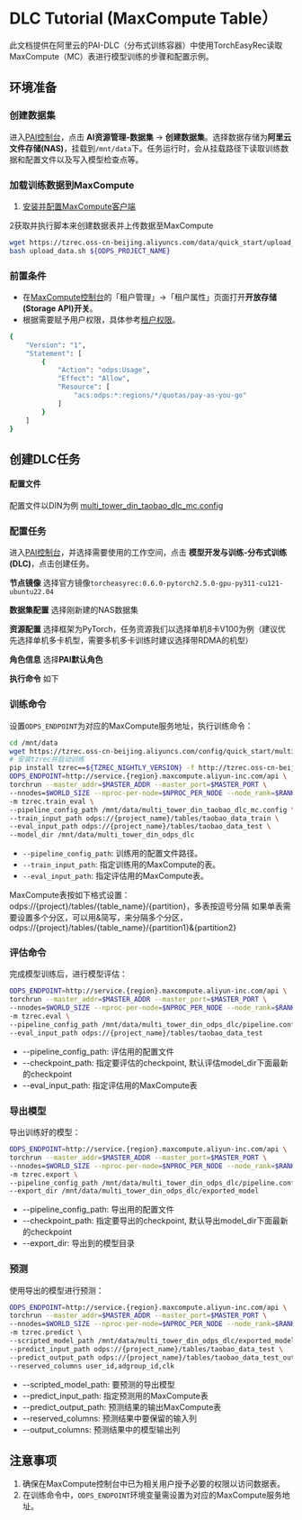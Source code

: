# DLC Tutorial (MaxCompute Table）

此文档提供在阿里云的PAI-DLC（分布式训练容器）中使用TorchEasyRec读取MaxCompute（MC）表进行模型训练的步骤和配置示例。

## 环境准备

### 创建数据集

进入[PAI控制台](https://pai.console.aliyun.com/)，点击 **AI资源管理-数据集** -> **创建数据集**。选择数据存储为**阿里云文件存储(NAS)**，挂载到`/mnt/data`下。任务运行时，会从挂载路径下读取训练数据和配置文件以及写入模型检查点等。

### 加载训练数据到MaxCompute

1. [安装并配置MaxCompute客户端](https://help.aliyun.com/zh/maxcompute/user-guide/maxcompute-client?spm=a2c4g.11186623.0.0.7e4e4be52z9TXQ#section-vd2-4me-7uu)

2获取并执行脚本来创建数据表并上传数据至MaxCompute

```bash
wget https://tzrec.oss-cn-beijing.aliyuncs.com/data/quick_start/upload_data.sh
bash upload_data.sh ${ODPS_PROJECT_NAME}
```

### 前置条件

- 在[MaxCompute控制台](https://maxcompute.console.aliyun.com/)的「租户管理」->「租户属性」页面打开**开放存储(Storage API)开关**。
- 根据需要赋予用户权限，具体参考[租户权限](https://help.aliyun.com/zh/maxcompute/user-guide/perform-access-control-based-on-tenant-level-roles#section-mt7-tmu-f49)。

```bash
{
    "Version": "1",
    "Statement": [
        {
            "Action": "odps:Usage",
            "Effect": "Allow",
            "Resource": [
                "acs:odps:*:regions/*/quotas/pay-as-you-go"
            ]
        }
    ]
}
```

## 创建DLC任务

#### 配置文件

配置文件以DIN为例 [multi_tower_din_taobao_dlc_mc.config](https://tzrec.oss-cn-beijing.aliyuncs.com/config/quick_start/multi_tower_din_taobao_dlc_mc.config)

### 配置任务

进入[PAI控制台](https://pai.console.aliyun.com)，并选择需要使用的工作空间，点击 **模型开发与训练-分布式训练(DLC)**，点击创建任务。

**节点镜像** 选择官方镜像`torcheasyrec:0.6.0-pytorch2.5.0-gpu-py311-cu121-ubuntu22.04`

**数据集配置** 选择刚新建的NAS数据集

**资源配置** 选择框架为PyTorch，任务资源我们以选择单机8卡V100为例（建议优先选择单机多卡机型，需要多机多卡训练时建议选择带RDMA的机型）

**角色信息** 选择**PAI默认角色**

**执行命令** 如下

### 训练命令

设置`ODPS_ENDPOINT`为对应的MaxCompute服务地址，执行训练命令：

```bash
cd /mnt/data
wget https://tzrec.oss-cn-beijing.aliyuncs.com/config/quick_start/multi_tower_din_taobao_dlc_mc.config
# 安装tzrec并启动训练
pip install tzrec==${TZREC_NIGHTLY_VERSION} -f http://tzrec.oss-cn-beijing.aliyuncs.com/release/nightly/repo.html --trusted-host tzrec.oss-cn-beijing.aliyuncs.com
ODPS_ENDPOINT=http://service.{region}.maxcompute.aliyun-inc.com/api \
torchrun --master_addr=$MASTER_ADDR --master_port=$MASTER_PORT \
--nnodes=$WORLD_SIZE --nproc-per-node=$NPROC_PER_NODE --node_rank=$RANK \
-m tzrec.train_eval \
--pipeline_config_path /mnt/data/multi_tower_din_taobao_dlc_mc.config \
--train_input_path odps://{project_name}/tables/taobao_data_train \
--eval_input_path odps://{project_name}/tables/taobao_data_test \
--model_dir /mnt/data/multi_tower_din_odps_dlc
```

- `--pipeline_config_path`: 训练用的配置文件路径。
- `--train_input_path`: 指定训练用的MaxCompute的表。
- `--eval_input_path`: 指定评估用的MaxCompute表。

MaxCompute表按如下格式设置：
odps://{project}/tables/{table_name}/{partition}，多表按逗号分隔
如果单表需要设置多个分区，可以用&简写，来分隔多个分区，odps://{project}/tables/{table_name}/{partition1}&{partition2}

### 评估命令

完成模型训练后，进行模型评估：

```bash
ODPS_ENDPOINT=http://service.{region}.maxcompute.aliyun-inc.com/api \
torchrun --master_addr=$MASTER_ADDR --master_port=$MASTER_PORT \
--nnodes=$WORLD_SIZE --nproc-per-node=$NPROC_PER_NODE --node_rank=$RANK \
-m tzrec.eval \
--pipeline_config_path /mnt/data/multi_tower_din_odps_dlc/pipeline.config \
--eval_input_path odps://{project_name}/tables/taobao_data_test
```

- --pipeline_config_path: 评估用的配置文件
- --checkpoint_path: 指定要评估的checkpoint, 默认评估model_dir下面最新的checkpoint
- --eval_input_path: 指定评估用的MaxCompute表

### 导出模型

导出训练好的模型：

```bash
ODPS_ENDPOINT=http://service.{region}.maxcompute.aliyun-inc.com/api \
torchrun --master_addr=$MASTER_ADDR --master_port=$MASTER_PORT \
--nnodes=$WORLD_SIZE --nproc-per-node=$NPROC_PER_NODE --node_rank=$RANK \
-m tzrec.export \
--pipeline_config_path /mnt/data/multi_tower_din_odps_dlc/pipeline.config \
--export_dir /mnt/data/multi_tower_din_odps_dlc/exported_model
```

- --pipeline_config_path: 导出用的配置文件
- --checkpoint_path: 指定要导出的checkpoint, 默认导出model_dir下面最新的checkpoint
- --export_dir: 导出到的模型目录

### 预测

使用导出的模型进行预测：

```bash
ODPS_ENDPOINT=http://service.{region}.maxcompute.aliyun-inc.com/api \
torchrun --master_addr=$MASTER_ADDR --master_port=$MASTER_PORT \
--nnodes=$WORLD_SIZE --nproc-per-node=$NPROC_PER_NODE --node_rank=$RANK \
-m tzrec.predict \
--scripted_model_path /mnt/data/multi_tower_din_odps_dlc/exported_model \
--predict_input_path odps://{project_name}/tables/taobao_data_test \
--predict_output_path odps://{project_name}/tables/taobao_data_test_output \
--reserved_columns user_id,adgroup_id,clk
```

- --scripted_model_path: 要预测的导出模型
- --predict_input_path: 指定预测用的MaxCompute表
- --predict_output_path: 预测结果的输出MaxCompute表
- --reserved_columns: 预测结果中要保留的输入列
- --output_columns: 预测结果中的模型输出列

## 注意事项

1. 确保在MaxCompute控制台中已为相关用户授予必要的权限以访问数据表。
1. 在训练命令中，`ODPS_ENDPOINT`环境变量需设置为对应的MaxCompute服务地址。
